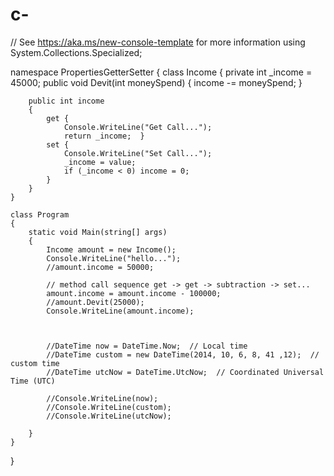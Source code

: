 # c-

// See https://aka.ms/new-console-template for more information
using System.Collections.Specialized;

namespace PropertiesGetterSetter
{
    class Income
    {
        private int _income = 45000;
        public void Devit(int moneySpend)
        {
            income -= moneySpend;
        }

        public int income
        {
            get {
                Console.WriteLine("Get Call...");
                return _income;  }
            set {
                Console.WriteLine("Set Call...");
                _income = value;
                if (_income < 0) income = 0;
            }
        }
    }

    class Program
    {
        static void Main(string[] args)
        {
            Income amount = new Income();
            Console.WriteLine("hello...");
            //amount.income = 50000;

            // method call sequence get -> get -> subtraction -> set...
            amount.income = amount.income - 100000;
            //amount.Devit(25000);
            Console.WriteLine(amount.income);



            //DateTime now = DateTime.Now;  // Local time
            //DateTime custom = new DateTime(2014, 10, 6, 8, 41 ,12);  // custom time
            //DateTime utcNow = DateTime.UtcNow;  // Coordinated Universal Time (UTC)

            //Console.WriteLine(now);
            //Console.WriteLine(custom);
            //Console.WriteLine(utcNow);

        }
    }
}
